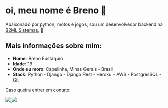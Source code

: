 # oi, meu nome é Breno &#129327;


Apaixonado por python, motos e jogos, sou um desenvolvedor backend na <a href="https://b2ml.com.br">B2ML Sistemas.</a> &#128013; 



## Mais informações sobre mim:

* **Nome**: Breno Eustáquio
* **Idade**: 19
* **Onde eu moro**: Capelinha, Minas Gerais - Brazil
* **Stack**: Python - Django - Django Rest - Heroku - AWS - PostgresSQL - Git

Caso queira entrar em contato: <div>

<a href ='mailto:brenocastro.programador@gmail.com'> <img src="https://img.shields.io/badge/Gmail-D14836?style=for-the-badge&logo=gmail&logoColor=white" target="_blank">
</a>
<a href="https://www.linkedin.com/in/breno-eust%C3%A1quio//" target="_blank"><img src="https://img.shields.io/badge/-LinkedIn-%230077B5?style=for-the-badge&logo=linkedin&logoColor=white" target="_blank">
</a> 
 


     
